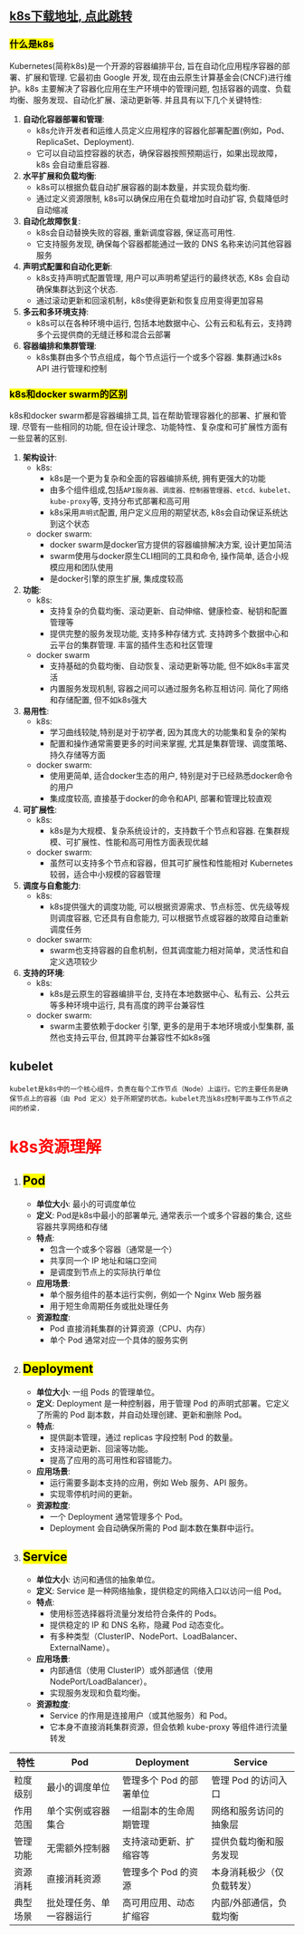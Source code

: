 ## [k8s下载地址, 点此跳转](https://www.downloadkubernetes.com)

### <mark>什么是k8s</mark>

Kubernetes(简称k8s)是一个开源的容器编排平台, 旨在自动化应用程序容器的部署、扩展和管理. 它最初由 Google 开发, 现在由云原生计算基金会(CNCF)进行维护。k8s 主要解决了容器化应用在生产环境中的管理问题, 包括容器的调度、负载均衡、服务发现、自动化扩展、滚动更新等.
并且具有以下几个关键特性:

1. **自动化容器部署和管理**: 
    - k8s允许开发者和运维人员定义应用程序的容器化部署配置(例如，Pod、ReplicaSet、Deployment).
    - 它可以自动监控容器的状态，确保容器按照预期运行，如果出现故障，k8s 会自动重启容器.
2. **水平扩展和负载均衡**: 
    - k8s可以根据负载自动扩展容器的副本数量，并实现负载均衡.
    - 通过定义资源限制, k8s可以确保应用在负载增加时自动扩容, 负载降低时自动缩减
3. **自动化故障恢复**: 
    - k8s会自动替换失败的容器, 重新调度容器, 保证高可用性.
    - 它支持服务发现, 确保每个容器都能通过一致的 DNS 名称来访问其他容器服务
4. **声明式配置和自动化更新**: 
    - k8s支持声明式配置管理, 用户可以声明希望运行的最终状态, K8s 会自动确保集群达到这个状态.
    - 通过滚动更新和回滚机制，k8s使得更新和恢复应用变得更加容易
5. **多云和多环境支持**: 
    - k8s可以在各种环境中运行, 包括本地数据中心、公有云和私有云，支持跨多个云提供商的无缝迁移和混合云部署
6. **容器编排和集群管理**: 
    - k8s集群由多个节点组成，每个节点运行一个或多个容器. 集群通过k8s API 进行管理和控制

### <mark>k8s和docker swarm的区别</mark>

k8s和docker swarm都是容器编排工具, 旨在帮助管理容器化的部署、扩展和管理. 尽管有一些相同的功能, 但在设计理念、功能特性、复杂度和可扩展性方面有一些显著的区别.

1. **架构设计**:
    - k8s:
        - k8s是一个更为复杂和全面的容器编排系统, 拥有更强大的功能
        - 由多个组件组成,包括`API服务器、调度器、控制器管理器、etcd、kubelet、kube-proxy`等, 支持分布式部署和高可用
        - k8s采用`声明式`配置, 用户定义应用的期望状态, k8s会自动保证系统达到这个状态
    - docker swarm:
        - docker swarm是docker官方提供的容器编排解决方案, 设计更加简洁
        - swarm使用与docker原生CLI相同的工具和命令, 操作简单, 适合小规模应用和团队使用
        - 是docker引擎的原生扩展, 集成度较高
2. **功能**:
    - k8s:
        - 支持复杂的负载均衡、滚动更新、自动伸缩、健康检查、秘钥和配置管理等
        - 提供完整的服务发现功能, 支持多种存储方式. 支持跨多个数据中心和云平台的集群管理. 丰富的插件生态和社区管理
    - docker swarm
        - 支持基础的负载均衡、自动恢复、滚动更新等功能, 但不如k8s丰富灵活
        - 内置服务发现机制, 容器之间可以通过服务名称互相访问. 简化了网络和存储配置, 但不如k8s强大
3. **易用性**:
    - k8s:
        - 学习曲线较陡,特别是对于初学者, 因为其庞大的功能集和复杂的架构
        - 配置和操作通常需要更多的时间来掌握, 尤其是集群管理、调度策略、持久存储等方面
    - docker swarm:
        - 使用更简单, 适合docker生态的用户, 特别是对于已经熟悉docker命令的用户
        - 集成度较高, 直接基于docker的命令和API, 部署和管理比较直观
4. **可扩展性**:
    - k8s:
        - k8s是为大规模、复杂系统设计的，支持数千个节点和容器. 在集群规模、可扩展性、性能和高可用性方面表现优越
    - docker swarm:
        - 虽然可以支持多个节点和容器，但其可扩展性和性能相对 Kubernetes 较弱，适合中小规模的容器管理
5. **调度与自愈能力**:
    - k8s:
        - k8s提供强大的调度功能, 可以根据资源需求、节点标签、优先级等规则调度容器, 它还具有自愈能力, 可以根据节点或容器的故障自动重新调度任务
    - docker swarm:
        - swarm也支持容器的自愈机制，但其调度能力相对简单，灵活性和自定义选项较少
6. **支持的环境**:
    - k8s:
        - k8s是云原生的容器编排平台, 支持在本地数据中心、私有云、公共云等多种环境中运行, 具有高度的跨平台兼容性
    - docker swarm:
        - swarm主要依赖于docker 引擎, 更多的是用于本地环境或小型集群, 虽然也支持云平台, 但其跨平台兼容性不如k8s强
## kubelet
`kubelet是k8s中的一个核心组件，负责在每个工作节点（Node）上运行。它的主要任务是确保节点上的容器（由 Pod 定义）处于所期望的状态。kubelet充当k8s控制平面与工作节点之间的桥梁.`

# <font color=red>k8s资源理解</font>
1. ##  <mark>**Pod**</mark>
   - **单位大小**: 最小的可调度单位
   - **定义**: Pod是k8s中最小的部署单元, 通常表示一个或多个容器的集合, 这些容器共享网络和存储
   - **特点**: 
     - 包含一个或多个容器（通常是一个）
     - 共享同一个 IP 地址和端口空间
     - 是调度到节点上的实际执行单位
   - **应用场景**: 
     - 单个服务组件的基本运行实例，例如一个 Nginx Web 服务器
     - 用于短生命周期任务或批处理任务
   - **资源粒度**: 
     - Pod 直接消耗集群的计算资源（CPU、内存）
     - 单个 Pod 通常对应一个具体的服务实例

2. ##  <mark>**Deployment**</mark>
   - **单位大小**: 一组 Pods 的管理单位。
   - **定义**: Deployment 是一种控制器，用于管理 Pod 的声明式部署。它定义了所需的 Pod 副本数，并自动处理创建、更新和删除 Pod。
   - **特点**:
     - 提供副本管理，通过 replicas 字段控制 Pod 的数量。
     - 支持滚动更新、回滚等功能。
     - 提高了应用的高可用性和容错能力。
   - **应用场景**:
     - 运行需要多副本支持的应用，例如 Web 服务、API 服务。
     - 实现零停机时间的更新。
   - **资源粒度**:
     - 一个 Deployment 通常管理多个 Pod。
     - Deployment 会自动确保所需的 Pod 副本数在集群中运行。

3. ##  <mark>**Service**</mark>
   - **单位大小**: 访问和通信的抽象单位。
   - **定义**: Service 是一种网络抽象，提供稳定的网络入口以访问一组 Pod。
   - **特点**:
     - 使用标签选择器将流量分发给符合条件的 Pods。
     - 提供稳定的 IP 和 DNS 名称，隐藏 Pod 动态变化。
     - 有多种类型（ClusterIP、NodePort、LoadBalancer、ExternalName）。
   - **应用场景**:
     - 内部通信（使用 ClusterIP）或外部通信（使用 NodePort/LoadBalancer）。
     - 实现服务发现和负载均衡。
   - **资源粒度**:
     - Service 的作用是连接用户（或其他服务）和 Pod。
     - 它本身不直接消耗集群资源，但会依赖 kube-proxy 等组件进行流量转发


| 特性 | Pod | Deployment | Service |
| --- | --- | --- | --- |
| 粒度级别 | 最小的调度单位 | 管理多个 Pod 的部署单位 | 管理 Pod 的访问入口 |
| 作用范围 | 单个实例或容器集合 | 一组副本的生命周期管理 | 网络和服务访问的抽象层 |
| 管理功能 | 无需额外控制器 | 支持滚动更新、扩缩容等 | 提供负载均衡和服务发现 |
| 资源消耗 | 直接消耗资源 | 管理多个 Pod 的资源 | 本身消耗极少（仅负载转发） |
| 典型场景 | 批处理任务、单一容器运行 | 高可用应用、动态扩缩容 | 内部/外部通信，负载均衡 |
